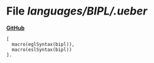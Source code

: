 # File _languages/BIPL/.ueber_
**[GitHub](https://github.com/softlang/yas/blob/master/languages/BIPL/.ueber)**
```
[
  macro(eglSyntax(bipl)),
  macro(eslSyntax(bipl))
].
```
